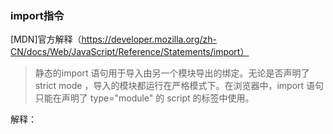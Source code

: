 
### import指令

[MDN]官方解释（https://developer.mozilla.org/zh-CN/docs/Web/JavaScript/Reference/Statements/import）
> 静态的import 语句用于导入由另一个模块导出的绑定。无论是否声明了 strict mode ，导入的模块都运行在严格模式下。在浏览器中，import 语句只能在声明了 type="module" 的 script 的标签中使用。

解释：
> <script>元素的默认行为是将JS文件作为脚本加载，而非作为模块加载，当type属性缺失或包含一个JS内容类型(如"text/javascript")时就会发生这种情况。<script>元素可以执行内联代码或加载src中指定的文件，当type属性的值为"module"时支持加载模块。将type设置为"module"可以让浏览器将所有内联代码或包含在src指定的文件中的代码按照模块而非脚本的方式加载

​
import命令具有提升效果，会提升到整个模块的头部，首先执行引擎处理import 指令是在编译时，即代码运行之前，所以import指令必须放在模块的顶层，不能放在代码中，所以如下代码会报错：

```
if(a===2) {
	import '../a/a.js'
}
```

### import() 
为了像node的require一样实现动态加载，于是出现了import（）函数,与require的功能类似，可以实现动态加载，但是import()函数是异步加载的，require是同步加载的，会造成性能问题。import（）函数返回一个promise对象，import()模块加载成功后，这个模块会作为一个对象，当作then方法的参数，主要适应场景有：条件加载，vue定义异步组件，路由按需加载等。由于返回一个promise，所以可以用.then的来获取到export的值

```
import('./myModule.js')
	.then(myModule => {
	console.log(myModule.default);
});

import()还允许动态生成路径
import(fun())  // 路径有fun()动态返回
.then(...);

还可以同时加载多个模块
Promise.all([
import('./module1.js'),
import('./module2.js'),
import('./module3.js'),
])
.then(([module1, module2, module3]) => {
···
});
```

### 异步组件
vue定义异步组件时，允许将组件定义成一个工程函数，返回一个promise,在需要渲染该组件时再加载，import（）函数刚好返回一个promise

异步组件：
```
Vue.component('head-com', function (resolve, reject) {
	$.get("./head.html").then(function (res) {
	    resolve({
	        template: res
	    })
    }
});
```
使用import（）后的异步组件定义：
```
Vue.component('async-webpack-example',
  // 该 `import` 函数返回一个 `Promise` 对象。
  () => import('./my-async-component')
)
```

### 总结：

1、在JavaScript ES6中，export与export default均可用于导出常量、函数、文件、模块等，你可以在其它文件或模块中通过import+(常量 | 函数 | 文件 | 模块)名的方式，将其导入，以便能够对其进行使用，但在一个文件或模块中，export、import可以有多个，export default仅有一个
2、通过export方式导出，在导入时要加{ }，export default则不需要
3、module.exports / exports  :  只有node支持的导出
```
module.exports = {
a  : ' ',
fun:''
}


exports.a = ' '
exports.fun = ' '
```
4、export / export default  :  只有es6支持的导出

```
export:
// 写法一
export var m = 1;
export function fun() {}

// 写法二
var m = 1;
export {m};

// 写法三
var n = 1;
export {n as m};

export default: 
//写法一：
var name = 1
export default name

//写法二
export default {
a: ' ' ,
str: ' ',
fun: ' '
}
```

5、import : 只有es6支持的导入
```
import   myname (as secondname)   from  ' export '
import  { myname (as secondname) ,  myname2  (as thirdname)  }   from ' export default '
```
6、require:  node和es6都支持的导入
```
var  a = require(' ./filepath ')
```